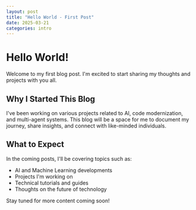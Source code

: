 ```yaml
---
layout: post
title: "Hello World - First Post"
date: 2025-03-21
categories: intro
---
```


# Hello World!

Welcome to my first blog post. I'm excited to start sharing my thoughts and projects with you all.

## Why I Started This Blog

I've been working on various projects related to AI, code modernization, and multi-agent systems. This blog will be a space for me to document my journey, share insights, and connect with like-minded individuals.

## What to Expect

In the coming posts, I'll be covering topics such as:

- AI and Machine Learning developments
- Projects I'm working on
- Technical tutorials and guides
- Thoughts on the future of technology

Stay tuned for more content coming soon!
